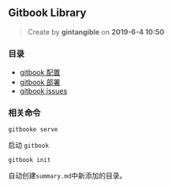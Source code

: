 ## Gitbook Library

> Create by **gintangible** on **2019-6-4 10:50**  

### 目录

* [gitbook 配置](./book-setting.md)
* [gitbook 部署](./gitbook-published.md)
* [gitbook issues](./gitbook-issues.md)

### 相关命令

```
gitbooke serve
```

启动 `gitbook`

```
gitbook init 
```

自动创建`summary.md`中新添加的目录。